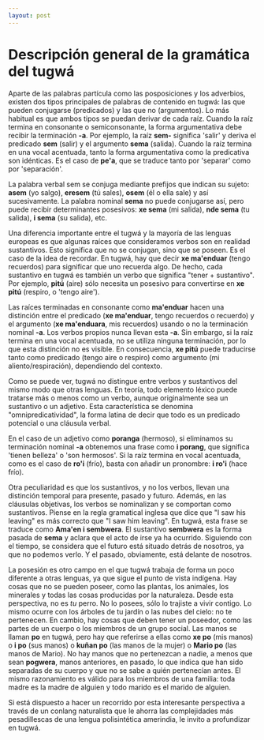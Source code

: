 ```yaml
---
layout: post
---
```


# Descripción general de la gramática del tugwá

Aparte de las palabras partícula como las posposiciones y los adverbios, existen dos tipos principales de palabras de contenido en tugwá: las que pueden conjugarse (predicados) y las que no (argumentos). Lo más habitual es que ambos tipos se puedan derivar de cada raíz. Cuando la raíz termina en consonante o semiconsonante, la forma argumentativa debe recibir la terminación **-a**. Por ejemplo, la raíz **sem-** significa 'salir' y deriva el predicado **sem** (salir) y el argumento **sema** (salida). Cuando la raíz termina en una vocal acentuada, tanto la forma argumentativa como la predicativa son idénticas. Es el caso de **pe'a**, que se traduce tanto por 'separar' como por 'separación'.

La palabra verbal sem se conjuga mediante prefijos que indican su sujeto: **asem** (yo salgo), **eresem** (tú sales), **osem** (él o ella sale) y así sucesivamente. La palabra nominal **sema** no puede conjugarse así, pero puede recibir determinantes posesivos: **xe sema** (mi salida), **nde sema** (tu salida), **i sema** (su salida), etc.

Una diferencia importante entre el tugwá y la mayoría de las lenguas europeas es que algunas raíces que consideramos verbos son en realidad sustantivos. Esto significa que no se conjugan, sino que se poseen. Es el caso de la idea de recordar. En tugwá, hay que decir **xe ma'enduar** (tengo recuerdos) para significar que uno recuerda algo. De hecho, cada sustantivo en tugwá es también un verbo que significa "tener + sustantivo". Por ejemplo, **pitú** (aire) sólo necesita un posesivo para convertirse en **xe pitú** (respiro, o 'tengo aire').

Las raíces terminadas en consonante como **ma'enduar** hacen una distinción entre el predicado (**xe ma'enduar**, tengo recuerdos o recuerdo) y el argumento (**xe ma'enduara**, mis recuerdos) usando o no la terminación nominal **-a**. Los verbos propios nunca llevan esta **-a**. Sin embargo, si la raíz termina en una vocal acentuada, no se utiliza ninguna terminación, por lo que esta distinción no es visible. En consecuencia, **xe pitú** puede traducirse tanto como predicado (tengo aire o respiro) como argumento (mi aliento/respiración), dependiendo del contexto.

Como se puede ver, tugwá no distingue entre verbos y sustantivos del mismo modo que otras lenguas. En teoría, todo elemento léxico puede tratarse más o menos como un verbo, aunque originalmente sea un sustantivo o un adjetivo. Esta característica se denomina "omnipredicatividad", la forma latina de decir que todo es un predicado potencial o una cláusula verbal.

En el caso de un adjetivo como **poranga** (hermoso), si eliminamos su terminación nominal **-a** obtenemos una frase como **i porang**, que significa 'tienen belleza' o 'son hermosos'. Si la raíz termina en vocal acentuada, como es el caso de **ro'i** (frío), basta con añadir un pronombre: **i ro'i** (hace frío).

Otra peculiaridad es que los sustantivos, y no los verbos, llevan una distinción temporal para presente, pasado y futuro. Además, en las cláusulas objetivas, los verbos se nominalizan y se comportan como sustantivos. Piense en la regla gramatical inglesa que dice que "I saw his leaving" es más correcto que "I saw him leaving". En tugwá, esta frase se traduce como **Ama'en i sembwera**. El sustantivo **sembwera** es la forma pasada de **sema** y aclara que el acto de irse ya ha ocurrido. Siguiendo con el tiempo, se considera que el futuro está situado detrás de nosotros, ya que no podemos verlo. Y el pasado, obviamente, está delante de nosotros.

La posesión es otro campo en el que tugwá trabaja de forma un poco diferente a otras lenguas, ya que sigue el punto de vista indígena. Hay cosas que no se pueden poseer, como las plantas, los animales, los minerales y todas las cosas producidas por la naturaleza. Desde esta perspectiva, no es _tu_ perro. No lo posees, sólo lo trajiste a vivir contigo. Lo mismo ocurre con los árboles de tu jardín o las nubes del cielo: no te pertenecen. En cambio, hay cosas que deben tener un poseedor, como las partes de un cuerpo o los miembros de un grupo social. Las manos se llaman **po** en tugwá, pero hay que referirse a ellas como **xe po** (mis manos) o **i po** (sus manos) o **kuñan po** (las manos de la mujer) o **Mario po** (las manos de Mario). No hay manos que no pertenezcan a nadie, a menos que sean **pogwera**, manos anteriores, en pasado, lo que indica que han sido separadas de su cuerpo y que no se sabe a quién pertenecían antes. El mismo razonamiento es válido para los miembros de una familia: toda madre es la madre de alguien y todo marido es el marido de alguien.

Si está dispuesto a hacer un recorrido por esta interesante perspectiva a través de un conlang naturalista que le ahorra las complejidades más pesadillescas de una lengua polisintética amerindia, le invito a profundizar en tugwá.
